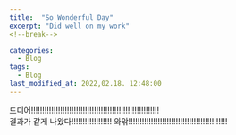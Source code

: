 ```yaml
---
title:  "So Wonderful Day"
excerpt: "Did well on my work"
<!--break-->

categories:
  - Blog
tags:
  - Blog
last_modified_at: 2022,02.18. 12:48:00
---
```


드디어!!!!!!!!!!!!!!!!!!!!!!!!!!!!!!!!!!!!!!!!!!!!!!!!!!!!!!!!!<br>
결과가 같게 나왔다!!!!!!!!!!!!!!!!!! 와앆!!!!!!!!!!!!!!!!!!!!!!!!!!!!!!!!!!!!!!!!!!!!
